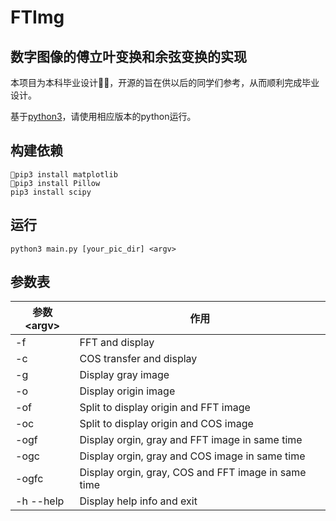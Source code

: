 # FTImg

## 数字图像的傅立叶变换和余弦变换的实现

本项目为本科毕业设计，开源的旨在供以后的同学们参考，从而顺利完成毕业设计。

基于[python3](https://www.python.org/downloads/ "下载python")，请使用相应版本的python运行。

## 构建依赖

    pip3 install matplotlib
    pip3 install Pillow
    pip3 install scipy

## 运行

    python3 main.py [your_pic_dir] <argv>

## 参数表

参数\<argv\> | 作用
-- | --
-f | FFT and display
-c | COS transfer and display
-g | Display gray image
-o | Display origin image
-of | Split to display origin and FFT image
-oc | Split to display origin and COS image
-ogf | Display orgin, gray and FFT image in same time
-ogc | Display orgin, gray and COS image in same time
-ogfc | Display orgin, gray, COS and FFT image in same time
-h --help | Display help info and exit
